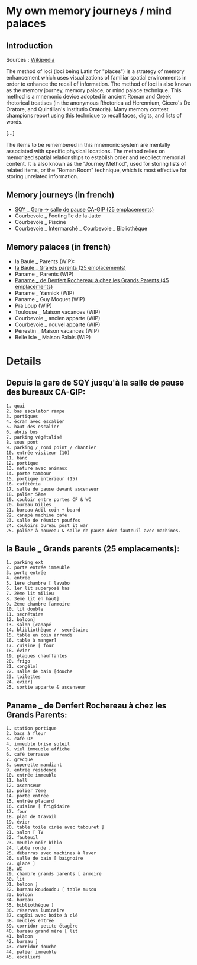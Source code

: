 # My own memory journeys / mind palaces

## Introduction

Sources : [Wikipedia](https://en.wikipedia.org/wiki/Method_of_loci)

The method of loci (loci being Latin for "places") is a strategy of memory enhancement which uses visualizations of familiar spatial environments in order to enhance the recall of information. The method of loci is also known as the memory journey, memory palace, or mind palace technique. This method is a mnemonic device adopted in ancient Roman and Greek rhetorical treatises (in the anonymous Rhetorica ad Herennium, Cicero's De Oratore, and Quintilian's Institutio Oratoria). Many memory contest champions report using this technique to recall faces, digits, and lists of words.

[...]

The items to be remembered in this mnemonic system are mentally associated with specific physical locations. The method relies on memorized spatial relationships to establish order and recollect memorial content. It is also known as the "Journey Method", used for storing lists of related items, or the "Roman Room" technique, which is most effective for storing unrelated information.


## Memory journeys (in french)
- [SQY _ Gare -> salle de pause CA-GIP (25 emplacements)](https://github.com/obrunet/Anki_decks_-_memory_cards/blob/master/Palaces.md#depuis-la-gare-de-sqy-jusqu%C3%A0-la-salle-de-pause-des-bureaux-ca-gip)
- Courbevoie _ Footing île de la Jatte
- Courbevoie _ Piscine
- Courbevoie _ Intermarché
_ Courbevoie _ Bibliothèque


## Memory palaces (in french)
 
- la Baule _ Parents (WIP): 
- [la Baule _ Grands parents (25 emplacements)](https://github.com/obrunet/Anki_decks_-_memory_cards/blob/master/Palaces.md#la-baule-_-grands-parents-25-emplacements)
- Paname _ Parents (WIP)
- [Paname _ de Denfert Rochereau à chez les Grands Parents (45 emplacements)](https://github.com/obrunet/Anki_decks_-_memory_cards/blob/master/Palaces.md#paname-_-de-denfert-rochereau-%C3%A0-chez-les-grands-parents)
- Paname _ Yannick  (WIP)
- Paname _ Guy Moquet (WIP)
- Pra Loup (WIP)
- Toulouse _ Maison vacances (WIP)
- Courbevoie _ ancien apparte (WIP)
- Courbevoie _ nouvel apparte (WIP)
- Pénestin _ Maison vacances (WIP)
- Belle Isle _ Maison Palais (WIP)

# Details 

## Depuis la gare de SQY jusqu'à la salle de pause des bureaux CA-GIP:    
    1. quai 
    2. bas escalator rampe 
    3. portiques 
    4. écran avec escalier 
    5. haut des escalier 
    6. abris bus
    7. parking végétalisé 
    8. sous pont 
    9. parking / rond point / chantier 
    10. entrée visiteur (10) 
    11. banc 
    12. portique 
    13. nature avec animaux 
    14. porte tambour 
    15. portique intérieur (15) 
    16. cafétéria 
    17. salle de pause devant ascenseur 
    18. palier 5ème 
    19. couloir entre portes CF & WC 
    20. bureau Gilles  
    21. bureau Adil coin + board 
    22. canapé machine café 
    23. salle de réunion pouffes 
    24. couloirs bureau post it war 
    25. palier à nouveau & salle de pause déco fauteuil avec machines. 

## la Baule _ Grands parents (25 emplacements): 
    1. parking ext 
    2. porte entrée immeuble 
    3. porte entrée 
    4. entrée 
    5. 1ère chambre [ lavabo 
    6. 1er lit superposé bas 
    7. 2ème lit milieu 
    8. 3ème lit en haut] 
    9. 2ème chambre [armoire 
    10. lit double 
    11. secrétaire 
    12. balcon] 
    13. salon [canapé 
    14. blibliothèque /  secrétaire 
    15. table en coin arrondi  
    16. table à manger] 
    17. cuisine [ four 
    18. évier 
    19. plaques chauffantes 
    20. frigo
    21. congélo] 
    22. salle de bain [douche 
    23. toilettes 
    24. évier] 
    25. sortie apparte & ascenseur

## Paname _ de Denfert Rochereau à chez les Grands Parents:
    1. station portique 
    2. bacs à fleur 
    3. café Oz 
    4. immeuble brise soleil 
    5. viel immeuble affiche
    6. café terrasse 
    7. grecque 
    8. superette mandiant 
    9. entrée résidence 
    10. entrée immeuble
    11. hall 
    12. ascenseur 
    13. palier 7ème 
    14. porte entrée 
    15. entrée placard
    16. cuisine [ frigidaire 
    17. four 
    18. plan de travail 
    19. évier 
    20. table toile cirée avec tabouret ] 
    21. salon [ TV 
    22. fauteuil 
    23. meuble noir biblo 
    24. table ronde ] 
    25. débarras avec machines à laver 
    26. salle de bain [ baignoire 
    27. glace ] 
    28. WC 
    29. chambre grands parents [ armoire  
    30. lit 
    31. balcon ] 
    32. bureau Roudoudou [ table muscu 
    33. balcon 
    34. bureau  
    35. bibliothèque ] 
    36. réserves luminaire 
    37. cagibi avec boite à clé 
    38. meubles entrée 
    39. corridor petite étagère 
    40. bureau grand mère [ lit
    41. balcon 
    42. bureau ] 
    43. corridor douche 
    44. palier immeuble 
    45. escaliers